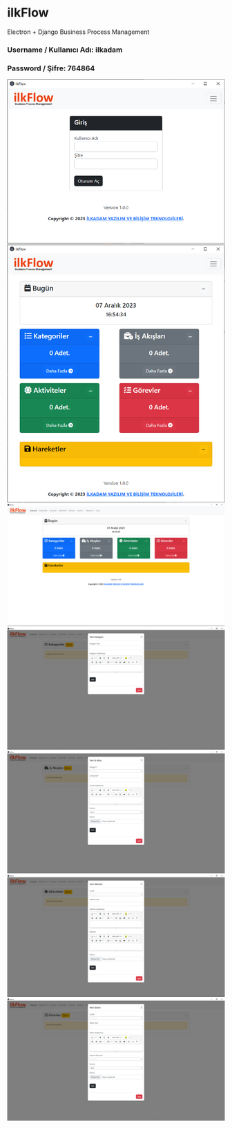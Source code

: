 # ilkFlow
Electron + Django Business Process Management
### Username / Kullanıcı Adı: ilkadam
### Password / Şifre: 764864

![](/Screen/001.png)
![](/Screen/002.png)
![](/Screen/003.png)
![](/Screen/004.png)
![](/Screen/005.png)
![](/Screen/006.png)
![](/Screen/007.png)
